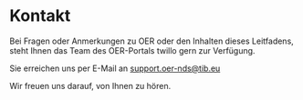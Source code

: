 # Kontakt

Bei Fragen oder Anmerkungen zu OER oder den Inhalten dieses Leitfadens, steht Ihnen das Team des OER-Portals twillo gern zur Verfügung.

Sie erreichen uns per E-Mail an <a aria-describedby="Twillo Kontakt E-Mail Adresse" href="mailto:support.oer-nds@tin.eu">support.oer-nds@tib.eu</a>

Wir freuen uns darauf, von Ihnen zu hören.
